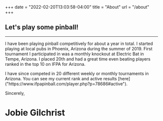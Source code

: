 +++
date = "2022-02-20T13:03:58-04:00"
title = "About"
url = "/about"
+++

## Let's play some pinball!

---

I have been playing pinball competitively for about a year in total. I started playing at local pubs in Phoenix, Arizona during the summer of 2019. First tournament I participated in was a monthly knockout at Electric Bat in Tempe, Arizona. I placed 20th and had a great time even beating players ranked in the top 10 on IFPA for Arizona.</p>
<p>I have since competed in 20 different weekly or monthly tournaments in Arizona. You can see my current rank and active results [here]("https://www.ifpapinball.com/player.php?p=78686#active").

Sincerely,
# Jobie Gilchrist
